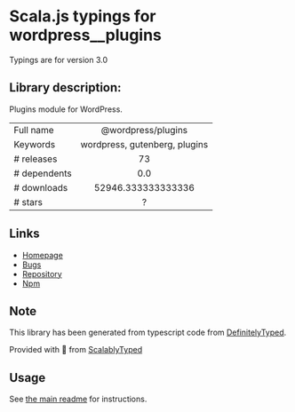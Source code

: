 
# Scala.js typings for wordpress__plugins

Typings are for version 3.0

## Library description:
Plugins module for WordPress.

|                    |                 |
| ------------------ | :-------------: |
| Full name          | @wordpress/plugins |
| Keywords           | wordpress, gutenberg, plugins |
| # releases         | 73 |
| # dependents       | 0.0 |
| # downloads        | 52946.333333333336 |
| # stars            | ? |

## Links
- [Homepage](https://github.com/WordPress/gutenberg/tree/HEAD/packages/plugins/README.md)
- [Bugs](https://github.com/WordPress/gutenberg/issues)
- [Repository](https://github.com/WordPress/gutenberg)
- [Npm](https://www.npmjs.com/package/%40wordpress%2Fplugins)
    


## Note
This library has been generated from typescript code from [DefinitelyTyped](https://definitelytyped.org).

Provided with :purple_heart: from [ScalablyTyped](https://github.com/oyvindberg/ScalablyTyped)

## Usage
See [the main readme](../../readme.md) for instructions.


